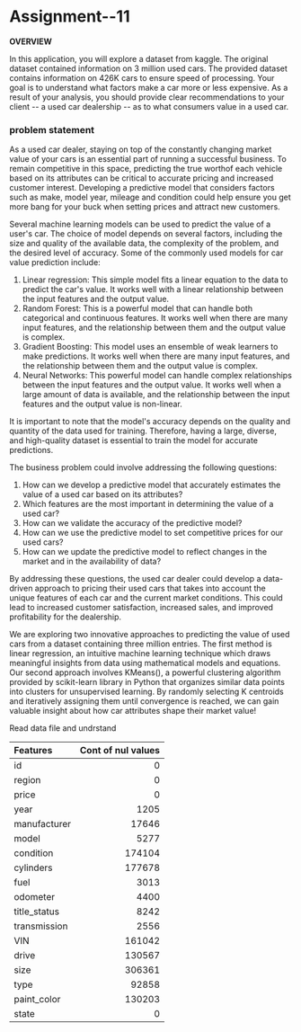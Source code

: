 # Assignment--11
**OVERVIEW**

In this application, you will explore a dataset from kaggle. The original dataset contained information on 3 million used cars. The provided dataset contains information on 426K cars to ensure speed of processing.  Your goal is to understand what factors make a car more or less expensive.  As a result of your analysis, you should provide clear recommendations to your client -- a used car dealership -- as to what consumers value in a used car.

###  problem statement

As a used car dealer, staying on top of the constantly changing market value of your cars is an essential part of running a successful business. To remain competitive in this space, predicting the true worthof each vehicle based on its attributes can be critical to accurate pricing and increased customer interest. Developing a predictive model that considers factors such as make, model year, mileage and condition could help ensure you get more bang for your buck when setting prices and attract new customers.

Several machine learning models can be used to predict the value of a user's car. The choice of model depends on several factors, including the size and quality of the available data, the complexity of the problem, and the desired level of accuracy. Some of the commonly used models for car value prediction include:

1.	Linear regression: This simple model fits a linear equation to the data to predict the car's value. It works well with a linear relationship between the input features and the output value.
2.	Random Forest: This is a powerful model that can handle both categorical and continuous features. It works well when there are many input features, and the relationship between them and the output value is complex.
3.	Gradient Boosting: This model uses an ensemble of weak learners to make predictions. It works well when there are many input features, and the relationship between them and the output value is complex.
4.	Neural Networks: This powerful model can handle complex relationships between the input features and the output value. It works well when a large amount of data is available, and the relationship between the input features and the output value is non-linear.

It is important to note that the model's accuracy depends on the quality and quantity of the data used for training. Therefore, having a large, diverse, and high-quality dataset is essential to train the model for accurate predictions.

The business problem could involve addressing the following questions:

1. How can we develop a predictive model that accurately estimates the value of a used car based on its attributes?
2. Which features are the most important in determining the value of a used car?
3. How can we validate the accuracy of the predictive model?
4. How can we use the predictive model to set competitive prices for our used cars?
5. How can we update the predictive model to reflect changes in the market and in the availability of data?

By addressing these questions, the used car dealer could develop a data-driven approach to pricing their used cars that takes into account the unique features of each car and the current market conditions. This could lead to increased customer satisfaction, increased sales, and improved profitability for the dealership.

We are exploring two innovative approaches to predicting the value of used cars from a dataset containing three million entries. The first method is linear regression, an intuitive machine learning technique which draws meaningful insights from data using mathematical models and equations. Our second approach involves KMeans(), a powerful clustering algorithm provided by scikit-learn library in Python that organizes similar data points into clusters for unsupervised learning. By randomly selecting K centroids and iteratively assigning them until convergence is reached, we can gain valuable insight about how car attributes shape their market value!

Read data file and undrstand 

|    Features  |      Cont of nul values |
|:-------------|-------:|
| id           |      0 |
| region       |      0 |
| price        |      0 |
| year         |   1205 |
| manufacturer |  17646 |
| model        |   5277 |
| condition    | 174104 |
| cylinders    | 177678 |
| fuel         |   3013 |
| odometer     |   4400 |
| title_status |   8242 |
| transmission |   2556 |
| VIN          | 161042 |
| drive        | 130567 |
| size         | 306361 |
| type         |  92858 |
| paint_color  | 130203 |
| state        |      0 |

